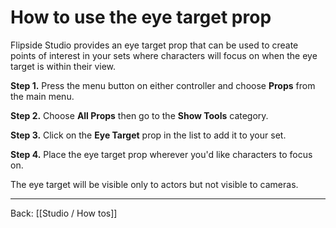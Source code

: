 # How to use the eye target prop

Flipside Studio provides an eye target prop that can be used to create points of interest in your sets where characters will focus on when the eye target is within their view.

**Step 1.** Press the menu button on either controller and choose **Props** from the main menu.

**Step 2.** Choose **All Props** then go to the **Show Tools** category.

**Step 3.** Click on the **Eye Target** prop in the list to add it to your set.

**Step 4.** Place the eye target prop wherever you'd like characters to focus on.

The eye target will be visible only to actors but not visible to cameras.

---

Back: [[Studio / How tos]]
